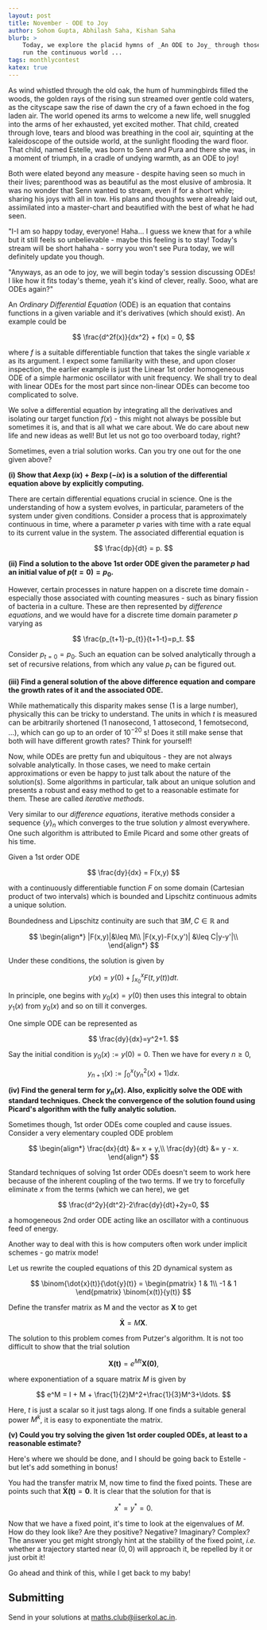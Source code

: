 ```yaml
---
layout: post
title: November - ODE to Joy
author: Sohom Gupta, Abhilash Saha, Kishan Saha
blurb: >
    Today, we explore the placid hymns of _An ODE to Joy_ through those that
    run the continuous world ...
tags: monthlycontest
katex: true
---
```



As wind whistled through the old oak, the hum of hummingbirds filled the woods,
the golden rays of the rising sun streamed over gentle cold waters, as the
cityscape saw the rise of dawn the cry of a fawn echoed in the fog laden air.
The world opened its arms to welcome a new life, well snuggled into the arms of
her exhausted, yet excited mother. That child, created through love, tears and
blood was breathing in the cool air, squinting at the kaleidoscope of the
outside world, at the sunlight flooding the ward floor. That child, named
Estelle, was born to Senn and Pura and there she was, in a moment of triumph,
in a cradle of undying warmth, as an ODE to joy!

Both were elated beyond any measure - despite having seen so much in their
lives; parenthood was as beautiful as the most elusive of ambrosia. It was no
wonder that Senn wanted to stream, even if for a short while; sharing his joys
with all in tow. His plans and thoughts were already laid out, assimilated into
a master-chart and beautified with the best of what he had seen.

"I-I am so happy today, everyone! Haha... I guess we knew that for a while but
it still feels so unbelievable - maybe this feeling is to stay! Today's stream
will be short hahaha - sorry you won't see Pura today, we will definitely
update you though.

"Anyways, as an ode to joy, we will begin today's session discussing ODEs! I
like how it fits today's theme, yeah it's kind of clever, really. Sooo, what
are ODEs again?"

An _Ordinary Differential Equation_ (ODE) is an equation that contains
functions in a given variable and it's derivatives (which should exist). An
example could be

$$
    \frac{d^2f(x)}{dx^2} + f(x) = 0,
$$

where $f$ is a suitable differentiable function that takes the single variable
$x$ as its argument. I expect some familiarity with these, and upon closer
inspection, the earlier example is just the Linear 1st order homogeneous ODE of
a simple harmonic oscillator with unit frequency. We shall try to deal with
linear ODEs for the most part since non-linear ODEs can become too complicated
to solve.

We solve a differential equation by integrating all the derivatives and
isolating our target function $f(x)$ - this might not always be possible but
sometimes it is, and that is all what we care about. We do care about new life
and new ideas as well! But let us not go too overboard today, right?

Sometimes, even a trial solution works. Can you try one out for the one given
above?

**(i) Show that $A\exp(ix)+B\exp(-ix)$ is a solution of the differential
equation above by explicitly computing.**

There are certain differential equations crucial in science. One is the
understanding of how a system evolves, in particular, parameters of the system
under given conditions. Consider a process that is approximately continuous in
time, where a parameter $p$ varies with time with a rate equal to its current
value in the system. The associated differential equation is

$$
    \frac{dp}{dt} = p.
$$

**(ii) Find a solution to the above 1st order ODE given the parameter $p$ had
an initial value of $p(t=0) = p_0$.**

However, certain processes in nature happen on a discrete time domain -
especially those associated with counting measures - such as binary fission of
bacteria in a culture. These are then represented by _difference equations_,
and we would have for a discrete time domain parameter $p$ varying as

$$
    \frac{p_{t+1}-p_{t}}{t+1-t}=p_t.
$$

Consider $p_{t=0}=p_0$. Such an equation can be solved analytically through a
set of recursive relations, from which any value $p_t$ can be figured out.

**(iii) Find a general solution of the above difference equation and compare
the growth rates of it and the associated ODE.**

While mathematically this disparity makes sense ($1$ is a large number),
physically this can be tricky to understand. The units in which $t$ is measured
can be arbitrarily shortened (1 nanosecond, 1 attosecond, 1 femotsecond,
...), which can go up to an order of $10^{-20}$ s! Does it still make sense
that both will have different growth rates? Think for yourself!

Now, while ODEs are pretty fun and ubiquitous - they are not always solvable
analytically. In those cases, we need to make certain approximations or even be
happy to just talk about the nature of the solution(s). Some algorithms in
particular, talk about an unique solution and presents a robust and easy method
to get to a reasonable estimate for them. These are called _iterative methods_.

Very similar to our _difference equations_, iterative methods consider a
sequence $\{y\}_n$ which converges to the true solution $y$ almost everywhere.
One such algorithm is attributed to Emile Picard and some other greats of his
time.

Given a 1st order ODE

$$
    \frac{dy}{dx} = F(x,y)
$$

with a continuously differentiable function $F$ on some domain (Cartesian
product of two intervals) which is bounded and Lipschitz continuous admits a
unique solution.

Boundedness and Lipschitz continuity are such that $\exists M,C\in\mathbb{R}$ and

$$
    \begin{align*}
        |F(x,y)|&\leq M\\
        |F(x,y)-F(x,y')| &\leq C|y-y'|\\
    \end{align*}
$$

Under these conditions, the solution is given by

$$
    y(x) = y(0) + \int_{x_0}^x F(t,y(t))dt.
$$

In principle, one begins with $y_0(x) = y(0)$ then uses this integral to obtain
$y_1(x)$ from $y_0(x)$ and so on till it converges.

One simple ODE can be represented as

$$
    \frac{dy}{dx}=y^2+1.
$$

Say the initial condition is $y_0(x) := y(0) = 0$. Then we have for every
$n\geq 0$,

$$
    y_{n+1}(x) := \int_0^x(y_n^2(x)+1)dx.
$$

**(iv) Find the general term for $y_n(x)$. Also, explicitly solve the ODE with
standard techniques. Check the convergence of the solution found using Picard's
algorithm with the fully analytic solution.**


Sometimes though, 1st order ODEs come coupled and cause issues. Consider a very
elementary coupled ODE problem

$$
    \begin{align*}
        \frac{dx}{dt} &= x + y,\\
        \frac{dy}{dt} &= y - x.
    \end{align*}
$$

Standard techniques of solving 1st order ODEs doesn't seem to work here because
of the inherent coupling of the two terms. If we try to forcefully eliminate
$x$ from the terms (which we can here), we get

$$
    \frac{d^2y}{dt^2}-2\frac{dy}{dt}+2y=0,
$$

a homogeneous 2nd order ODE acting like an oscillator with a continuous feed of energy.

Another way to deal with this is how computers often work under implicit
schemes - go matrix mode!

Let us rewrite the coupled equations of this 2D dynamical system as

$$
    \binom{\dot{x}(t)}{\dot{y}(t)} = \begin{pmatrix}
        1 & 1\\
        -1 & 1
    \end{pmatrix} \binom{x(t)}{y(t)}
$$

Define the transfer matrix as M and the vector as $\boldsymbol{X}$ to get

$$
    \boldsymbol{\dot{X}} = M\boldsymbol{X}.
$$

The solution to this problem comes from Putzer's algorithm. It is not too
difficult to show that the trial solution

$$
    \boldsymbol{X(t)} = e^{Mt}\boldsymbol{X(0)},
$$

where exponentiation of a square matrix $M$ is given by

$$
    e^M = I + M + \frac{1}{2}M^2+\frac{1}{3}M^3+\ldots.
$$

Here, $t$ is just a scalar so it just tags along. If one finds a suitable
general power $M^k$, it is easy to exponentiate the matrix.

**(v) Could you try solving the given 1st order coupled ODEs, at least to a
reasonable estimate?**

Here's where we should be done, and I should be going back to Estelle - but
let's add something in bonus!

You had the transfer matrix M, now time to find the fixed points. These are
points such that $\boldsymbol{\dot{X}(t)} = \boldsymbol{0}$. It is clear that
the solution for that is

$$
    x^* = y^* = 0.
$$

Now that we have a fixed point, it's time to look at the eigenvalues of $M$.
How do they look like? Are they positive? Negative? Imaginary? Complex? The
answer you get might strongly hint at the stability of the fixed point, _i.e._
whether a trajectory started near $(0, 0)$ will approach it, be repelled by it
or just orbit it!

Go ahead and think of this, while I get back to my baby!

## Submitting

Send in your solutions at
[maths.club@iiserkol.ac.in](mailto:maths.club@iiserkol.ac.in).
